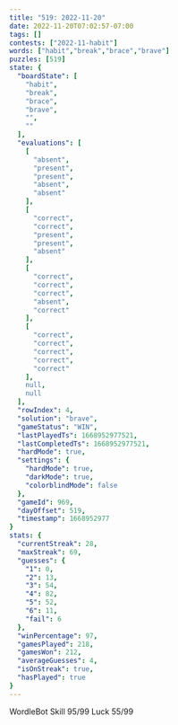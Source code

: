 ```yaml
---
title: "519: 2022-11-20"
date: 2022-11-20T07:02:57-07:00
tags: []
contests: ["2022-11-habit"]
words: ["habit","break","brace","brave"]
puzzles: [519]
state: {
  "boardState": [
    "habit",
    "break",
    "brace",
    "brave",
    "",
    ""
  ],
  "evaluations": [
    [
      "absent",
      "present",
      "present",
      "absent",
      "absent"
    ],
    [
      "correct",
      "correct",
      "present",
      "present",
      "absent"
    ],
    [
      "correct",
      "correct",
      "correct",
      "absent",
      "correct"
    ],
    [
      "correct",
      "correct",
      "correct",
      "correct",
      "correct"
    ],
    null,
    null
  ],
  "rowIndex": 4,
  "solution": "brave",
  "gameStatus": "WIN",
  "lastPlayedTs": 1668952977521,
  "lastCompletedTs": 1668952977521,
  "hardMode": true,
  "settings": {
    "hardMode": true,
    "darkMode": true,
    "colorblindMode": false
  },
  "gameId": 969,
  "dayOffset": 519,
  "timestamp": 1668952977
}
stats: {
  "currentStreak": 28,
  "maxStreak": 69,
  "guesses": {
    "1": 0,
    "2": 13,
    "3": 54,
    "4": 82,
    "5": 52,
    "6": 11,
    "fail": 6
  },
  "winPercentage": 97,
  "gamesPlayed": 218,
  "gamesWon": 212,
  "averageGuesses": 4,
  "isOnStreak": true,
  "hasPlayed": true
}
---
```

<!-- more -->
WordleBot
Skill 95/99
Luck 55/99
